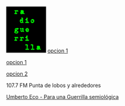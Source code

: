 ![gr](gr.png)           <a href="http://giss.tv:8001/guerrillaradio.ogg">opcion 1</a>
                                    
<p>
<p>
<a href="http://giss.tv:8001/guerrillaradio.ogg">opcion 1</a>
<p>
<a href="https://guerrillaradio.github.io/prendelaradio/">opcion 2</a>
<p>
<p>
107.7 FM Punta de lobos y alrededores
<p>
<p>
<a href="https://omegalfa.es/downloadfile.php?file=libros/para-una-guerrilla-semiologica.pdf">Umberto Eco - Para una Guerrilla semiológica</a>
  


